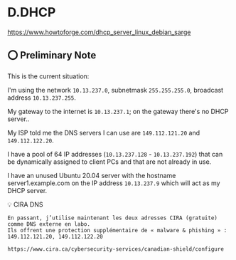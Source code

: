 # D.DHCP

https://www.howtoforge.com/dhcp_server_linux_debian_sarge

## :o: Preliminary Note

This is the current situation:

I'm using the network `10.13.237.0`, subnetmask `255.255.255.0`, broadcast address `10.13.237.255`.

My gateway to the internet is `10.13.237.1`; on the gateway there's no DHCP server..

My ISP told me the DNS servers I can use are `149.112.121.20` and `149.112.122.20`.

I have a pool of 64 IP addresses (`10.13.237.128` - `10.13.237.192`) that can be dynamically assigned to client PCs and that are not already in use.

I have an unused Ubuntu 20.04 server with the hostname server1.example.com on the IP address `10.13.237.9` which will act as my DHCP server.

:bulb: CIRA DNS
```
En passant, j’utilise maintenant les deux adresses CIRA (gratuite) comme DNS externe en labo.
Ils offrent une protection supplémentaire de « malware & phishing » : 149.112.121.20, 149.112.122.20
 
https://www.cira.ca/cybersecurity-services/canadian-shield/configure
```
